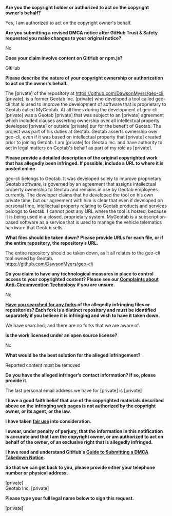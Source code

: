 **Are you the copyright holder or authorized to act on the copyright owner's behalf?**

Yes, I am authorized to act on the copyright owner's behalf.

**Are you submitting a revised DMCA notice after GitHub Trust & Safety requested you make changes to your original notice?**

No

**Does your claim involve content on GitHub or npm.js?**

GitHub

**Please describe the nature of your copyright ownership or authorization to act on the owner's behalf.**

The [private] of the repository at https://github.com/DawsonMyers/geo-cli, [private], is a former Geotab Inc. [private] who developed a tool called geo-cli that is used to improve the development of software that is proprietary to Geotab called MyGeotab. At all times during the development of geo-cli [private] was a Geotab [private] that was subject to an [private] agreement which included clauses asserting ownership over all intellectual property developed [private] or outside [private] bur for the benefit of Geotab. The project was part of his duties at Geotab. Geotab asserts ownership over geo-cli, even if it was based on intellectual property that [private] created prior to joining Getoab. I am [private] for Geotab Inc. and have authority to act in legal matters on Geotab's behalf as part of my role as [private].

**Please provide a detailed description of the original copyrighted work that has allegedly been infringed. If possible, include a URL to where it is posted online.**

geo-cli belongs to Geotab. It was developed solely to improve proprietary Geotab software, is governed by an agreement that assigns intellectual property ownership to Geotab and remains in use by Geotab employees currently. The developer claims that he developed the tool on his own private time, but our agreement with him is clear that even if developed on personal time, intellectual property relating to Geotab products and services belongs to Geotab. I cannot post any URL where the tool is hosted, because it is being used in a closed, proprietary system. MyGeotab is a subscription-based software as a service that is used to manage the vehicle telematics hardware that Geotab sells.

**What files should be taken down? Please provide URLs for each file, or if the entire repository, the repository’s URL.**

The entire repository should be taken down, as it all relates to the geo-cli tool owned by Geotab.  
https://github.com/DawsonMyers/geo-cli

**Do you claim to have any technological measures in place to control access to your copyrighted content? Please see our <a href="https://docs.github.com/articles/guide-to-submitting-a-dmca-takedown-notice#complaints-about-anti-circumvention-technology">Complaints about Anti-Circumvention Technology</a> if you are unsure.**

No

**<a href="https://docs.github.com/articles/dmca-takedown-policy#b-what-about-forks-or-whats-a-fork">Have you searched for any forks</a> of the allegedly infringing files or repositories? Each fork is a distinct repository and must be identified separately if you believe it is infringing and wish to have it taken down.**

We have searched, and there are no forks that we are aware of.

**Is the work licensed under an open source license?**

No

**What would be the best solution for the alleged infringement?**

Reported content must be removed

**Do you have the alleged infringer’s contact information? If so, please provide it.**

The last personal email address we have for [private] is [private]

**I have a good faith belief that use of the copyrighted materials described above on the infringing web pages is not authorized by the copyright owner, or its agent, or the law.**

**I have taken <a href="https://www.lumendatabase.org/topics/22">fair use</a> into consideration.**

**I swear, under penalty of perjury, that the information in this notification is accurate and that I am the copyright owner, or am authorized to act on behalf of the owner, of an exclusive right that is allegedly infringed.**

**I have read and understand GitHub's <a href="https://docs.github.com/articles/guide-to-submitting-a-dmca-takedown-notice/">Guide to Submitting a DMCA Takedown Notice</a>.**

**So that we can get back to you, please provide either your telephone number or physical address.**

[private]  
Geotab Inc. [private]

**Please type your full legal name below to sign this request.**

[private]
